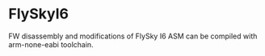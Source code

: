 # FlySkyI6
FW disassembly and modifications of FlySky I6
ASM can be compiled with arm-none-eabi toolchain.
